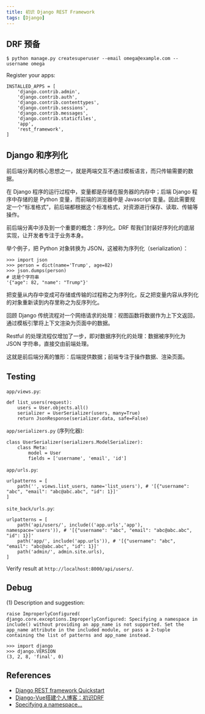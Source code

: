 ```yaml
---
title: 初识 Django REST Framework
tags: [Django]
---
```


## DRF 预备
```
$ python manage.py createsuperuser --email omega@example.com --username omega
```

Register your apps:
```
INSTALLED_APPS = [
    'django.contrib.admin',
    'django.contrib.auth',
    'django.contrib.contenttypes',
    'django.contrib.sessions',
    'django.contrib.messages',
    'django.contrib.staticfiles',
    'app',
    'rest_framework',
]
```

## Django 和序列化
前后端分离的核心思想之一，就是两端交互不通过模板语言，而只传输需要的数据。

在 Django 程序的运行过程中，变量都是存储在服务器的内存中；后端 Django 程序中存储的是 Python 变量，而前端的浏览器中是 Javascript 变量。因此需要规定一个“标准格式”，前后端都根据这个标准格式，对资源进行保存、读取、传输等操作。

前后端分离中涉及到一个重要的概念：序列化。DRF 帮我们封装好序列化的底层实现，让开发者专注于业务本身。

举个例子，把 Python 对象转换为 JSON，这被称为序列化（serialization）：
```
>>> import json
>>> person = dict(name='Trump', age=82)
>>> json.dumps(person)
# 这是个字符串
'{"age": 82, "name": "Trump"}'
```

把变量从内存中变成可存储或传输的过程称之为序列化，反之把变量内容从序列化的对象重新读到内存里称之为反序列化。

回顾 Django 传统流程对一个网络请求的处理：视图函数将数据作为上下文返回，通过模板引擎将上下文渲染为页面中的数据。

Restful 的处理流程仅增加了一步，即对数据序列化的处理：数据被序列化为 JSON 字符串，直接交由前端处理。

这就是前后端分离的雏形：后端提供数据；前端专注于操作数据、渲染页面。

## Testing
`app/views.py`:
```
def list_users(request):
    users = User.objects.all()
    serializer = UserSerializer(users, many=True)
    return JsonResponse(serializer.data, safe=False)
```

`app/serializers.py` (序列化器):
```
class UserSerializer(serializers.ModelSerializer):
    class Meta:
        model = User
        fields = ['username', 'email', 'id']
```

`app/urls.py`:
```
urlpatterns = [
    path('', views.list_users, name='list_users'), # '[{"username": "abc", "email": "abc@abc.abc", "id": 1}]'
]
```

`site_back/urls.py`:
```
urlpatterns = [
    path('api/users/', include(('app.urls','app'), namespace='users')), # '[{"username": "abc", "email": "abc@abc.abc", "id": 1}]'
    path('app/', include('app.urls')), # '[{"username": "abc", "email": "abc@abc.abc", "id": 1}]'
    path('admin/', admin.site.urls),
]
```

Verify result at `http://localhost:8000/api/users/`.

## Debug
(1) Description and suggestion:
```
raise ImproperlyConfigured(
django.core.exceptions.ImproperlyConfigured: Specifying a namespace in include() without providing an app_name is not supported. Set the app_name attribute in the included module, or pass a 2-tuple containing the list of patterns and app_name instead.
```

```
>>> import django
>>> django.VERSION
(3, 2, 8, 'final', 0)
```

## References
- [Django REST framework Quickstart](https://www.django-rest-framework.org/tutorial/quickstart/)
- [Django-Vue搭建个人博客：初识DRF](https://www.dusaiphoto.com/article/105/)
- [Specifying a namespace...](https://stackoverflow.com/questions/48608894/improperlyconfigurederror-about-app-name-when-using-namespace-in-include)
